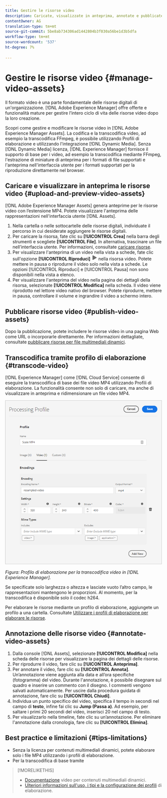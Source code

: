 ```yaml
---
title: Gestire le risorse video
description: Caricate, visualizzate in anteprima, annotate e pubblicate le risorse video in [!DNL Adobe Experience Manager].
contentOwner: AG
translation-type: tm+mt
source-git-commit: 5be8ab734306ad1442804b3f030a56be1d3b5dfa
workflow-type: tm+mt
source-wordcount: '537'
ht-degree: 7%

---
```



# Gestire le risorse video {#manage-video-assets}

Il formato video è una parte fondamentale delle risorse digitali di un&#39;organizzazione. [!DNL Adobe Experience Manager] offre offerte e funzionalità mature per gestire l’intero ciclo di vita delle risorse video dopo la loro creazione.

Scopri come gestire e modificare le risorse video in [!DNL Adobe Experience Manager Assets]. La codifica e la transcodifica video, ad esempio la transcodifica FFmpeg, è possibile utilizzando Profili di elaborazione e utilizzando l&#39;integrazione [!DNL Dynamic Media]. Senza [!DNL Dynamic Media] licenza, [!DNL Experience Manager] fornisce il supporto di base per i video, ad esempio la transcodifica mediante FFmpeg, l&#39;estrazione di miniature di anteprima per i formati di file supportati e l&#39;anteprima nell&#39;interfaccia utente per i formati supportati per la riproduzione direttamente nel browser.

## Caricare e visualizzare in anteprima le risorse video {#upload-and-preview-video-assets}

[!DNL Adobe Experience Manager Assets] genera anteprime per le risorse video con l’estensione MP4. Potete visualizzare l&#39;anteprima delle rappresentazioni nell&#39;interfaccia utente [!DNL Assets].

1. Nella cartella o nelle sottocartelle delle risorse digitali, individuate il percorso in cui desiderate aggiungere le risorse digitali.
1. Per caricare la risorsa, fate clic su **[!UICONTROL Crea]** nella barra degli strumenti e scegliete **[!UICONTROL File]**. In alternativa, trascinare un file nell’interfaccia utente. Per informazioni, consultate [caricare risorse](manage-digital-assets.md#uploading-assets).
1. Per visualizzare l&#39;anteprima di un video nella vista a schede, fate clic sull&#39;opzione **[!UICONTROL Riproduci]** ![Riproduci](assets/do-not-localize/play.png) nella risorsa video. Potete mettere in pausa o riprodurre il video solo nella vista a schede. Le opzioni [!UICONTROL Riproduci] e [!UICONTROL Pausa] non sono disponibili nella vista a elenco.
1. Per visualizzare l&#39;anteprima del video nella pagina dei dettagli della risorsa, selezionate **[!UICONTROL Modifica]** nella scheda. Il video viene riprodotto nel lettore video nativo del browser. Potete riprodurre, mettere in pausa, controllare il volume e ingrandire il video a schermo intero.

## Pubblicare risorse video {#publish-video-assets}

Dopo la pubblicazione, potete includere le risorse video in una pagina Web come URL o incorporarle direttamente. Per informazioni dettagliate, consultate [pubblicare risorse per file multimediali dinamici](/help/assets/dynamic-media/publishing-dynamicmedia-assets.md).

## Transcodifica tramite profilo di elaborazione {#transcode-video}

[!DNL Experience Manager] come  [!DNL Cloud Service] consente di eseguire la transcodifica di base dei file video MP4 utilizzando Profili di elaborazione. La funzionalità consente non solo di caricare, ma anche di visualizzare in anteprima e ridimensionare un file video MP4.

![Crea profilo di elaborazione per la transcodifica video in  Experience Manager](assets/video-processing-profile-for-mp4.png)

*Figura: Profilo di elaborazione per la transcodifica video in  [!DNL Experience Manager].*

Se specificate solo larghezza o altezza e lasciate vuoto l’altro campo, le rappresentazioni mantengono le proporzioni. Al momento, per la transcodifica è disponibile solo il codec h264.

Per elaborare le risorse mediante un profilo di elaborazione, aggiungete un profilo a una cartella. Consultate [Utilizzare i profili di elaborazione per elaborare le risorse](/help/assets/asset-microservices-configure-and-use.md#use-profiles).

## Annotazione delle risorse video {#annotate-video-assets}

1. Dalla console [!DNL Assets], selezionate **[!UICONTROL Modifica]** nella scheda delle risorse per visualizzare la pagina dei dettagli delle risorse.
1. Per riprodurre il video, fare clic su **[!UICONTROL Anteprima]**.
1. Per annotare il video, fare clic su **[!UICONTROL Annota]**. Un’annotazione viene aggiunta alla data e all’ora specifiche (fotogramma) del video. Durante l&#39;annotazione, è possibile disegnare sul quadro e inserire un commento con il disegno. I commenti vengono salvati automaticamente. Per uscire dalla procedura guidata di annotazione, fare clic su **[!UICONTROL Chiudi]**.
1. Individua un punto specifico del video, specifica il tempo in secondi nel campo di **testo**, infine fai clic su **Jump (Passa a)**. Ad esempio, per saltare i primi 20 secondi del video, inserisci 20 nel campo di testo.
1. Per visualizzarlo nella timeline, fate clic su un’annotazione. Per eliminare l&#39;annotazione dalla cronologia, fare clic su **[!UICONTROL Elimina]**.

## Best practice e limitazioni {#tips-limitations}

* Senza la licenza per contenuti multimediali dinamici, potete elaborare solo i file MP4 utilizzando i profili di elaborazione.
* Per la transcodifica di base tramite

>[!MORELIKETHIS]
>
>* [Documentazione](/help/assets/dynamic-media/video.md) video per contenuti multimediali dinamici.
>* [Ulteriori informazioni sull&#39;uso, i tipi e la configurazione dei profili](/help/assets/asset-microservices-configure-and-use.md) di elaborazione.

